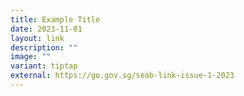 ```yaml
---
title: Example Title
date: 2023-11-01
layout: link
description: ""
image: ""
variant: tiptap
external: https://go.gov.sg/seab-link-issue-1-2023
---
```

